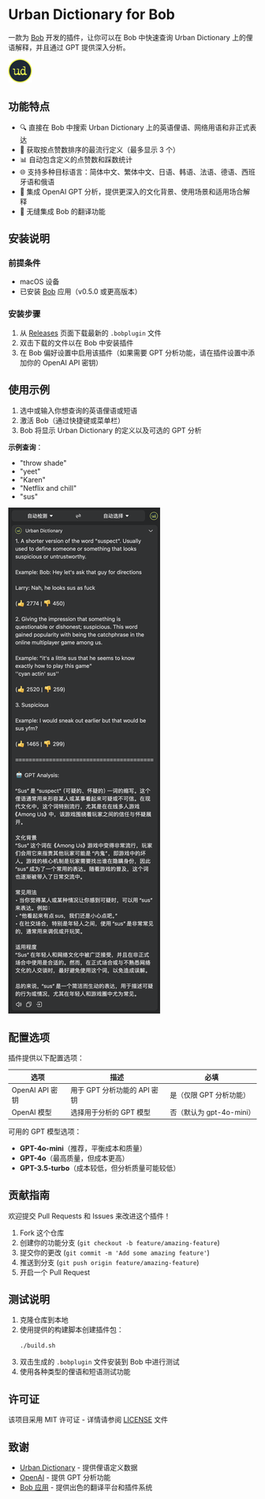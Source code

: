 # Urban Dictionary for Bob

一款为 [Bob](https://bobtranslate.com/) 开发的插件，让你可以在 Bob 中快速查询 Urban Dictionary 上的俚语解释，并且通过 GPT 提供深入分析。

![插件图标](src/icon.png)

## 功能特点

- 🔍 直接在 Bob 中搜索 Urban Dictionary 上的英语俚语、网络用语和非正式表达
- 🎯 获取按点赞数排序的最流行定义（最多显示 3 个）
- 📊 自动包含定义的点赞数和踩数统计
- 🌐 支持多种目标语言：简体中文、繁体中文、日语、韩语、法语、德语、西班牙语和俄语
- 🤖 集成 OpenAI GPT 分析，提供更深入的文化背景、使用场景和适用场合解释
- 📱 无缝集成 Bob 的翻译功能

## 安装说明

### 前提条件

- macOS 设备
- 已安装 [Bob](https://bobtranslate.com/) 应用（v0.5.0 或更高版本）

### 安装步骤

1. 从 [Releases](https://github.com/a322655/bob-plugin-urban-dictionary/releases) 页面下载最新的 `.bobplugin` 文件
2. 双击下载的文件以在 Bob 中安装插件
3. 在 Bob 偏好设置中启用该插件（如果需要 GPT 分析功能，请在插件设置中添加你的 OpenAI API 密钥）

## 使用示例

1. 选中或输入你想查询的英语俚语或短语
2. 激活 Bob（通过快捷键或菜单栏）
3. Bob 将显示 Urban Dictionary 的定义以及可选的 GPT 分析

**示例查询**：

- "throw shade"
- "yeet"
- "Karen"
- "Netflix and chill"
- "sus"

![示例查询](docs/assets/example-simplified-chinese.png)

## 配置选项

插件提供以下配置选项：

| 选项            | 描述                         | 必填                     |
| --------------- | ---------------------------- | ------------------------ |
| OpenAI API 密钥 | 用于 GPT 分析功能的 API 密钥 | 是（仅限 GPT 分析功能）  |
| OpenAI 模型     | 选择用于分析的 GPT 模型      | 否（默认为 gpt-4o-mini） |

可用的 GPT 模型选项：

- **GPT-4o-mini**（推荐，平衡成本和质量）
- **GPT-4o**（最高质量，但成本更高）
- **GPT-3.5-turbo**（成本较低，但分析质量可能较低）

## 贡献指南

欢迎提交 Pull Requests 和 Issues 来改进这个插件！

1. Fork 这个仓库
2. 创建你的功能分支 (`git checkout -b feature/amazing-feature`)
3. 提交你的更改 (`git commit -m 'Add some amazing feature'`)
4. 推送到分支 (`git push origin feature/amazing-feature`)
5. 开启一个 Pull Request

## 测试说明

1. 克隆仓库到本地
2. 使用提供的构建脚本创建插件包：
   ```bash
   ./build.sh
   ```
3. 双击生成的 `.bobplugin` 文件安装到 Bob 中进行测试
4. 使用各种类型的俚语和短语测试功能

## 许可证

该项目采用 MIT 许可证 - 详情请参阅 [LICENSE](LICENSE) 文件

## 致谢

- [Urban Dictionary](https://www.urbandictionary.com/) - 提供俚语定义数据
- [OpenAI](https://openai.com/) - 提供 GPT 分析功能
- [Bob 应用](https://bobtranslate.com/) - 提供出色的翻译平台和插件系统
